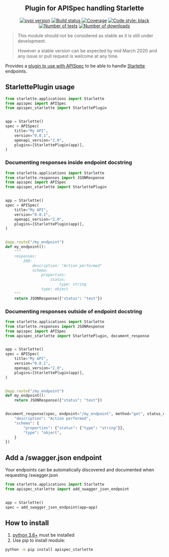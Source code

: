 <h2 align="center">Plugin for APISpec handling Starlette</h2>

<p align="center">
<a href="https://pypi.org/project/apispec-starlette/"><img alt="pypi version" src="https://img.shields.io/pypi/v/apispec-starlette"></a>
<a href="https://travis-ci.com/Colin-b/apispec_starlette"><img alt="Build status" src="https://api.travis-ci.com/Colin-b/apispec_starlette.svg?branch=master"></a>
<a href="https://travis-ci.com/Colin-b/apispec_starlette"><img alt="Coverage" src="https://img.shields.io/badge/coverage-100%25-brightgreen"></a>
<a href="https://github.com/psf/black"><img alt="Code style: black" src="https://img.shields.io/badge/code%20style-black-000000.svg"></a>
<a href="https://travis-ci.com/Colin-b/apispec_starlette"><img alt="Number of tests" src="https://img.shields.io/badge/tests-11 passed-blue"></a>
<a href="https://pypi.org/project/apispec-starlette/"><img alt="Number of downloads" src="https://img.shields.io/pypi/dm/apispec-starlette"></a>
</p>

> This module should not be considered as stable as it is still under development.
>
> However a stable version can be expected by mid March 2020 and any issue or pull request is welcome at any time.

Provides a [plugin to use with APISpec](https://apispec.readthedocs.io/en/stable/using_plugins.html) to be able to handle [Starlette](https://www.starlette.io) endpoints.

## StarlettePlugin usage

```python
from starlette.applications import Starlette
from apispec import APISpec
from apispec_starlette import StarlettePlugin


app = Starlette()
spec = APISpec(
    title="My API",
    version="0.0.1",
    openapi_version="2.0",
    plugins=[StarlettePlugin(app)],
)
```

### Documenting responses inside endpoint docstring

```python
from starlette.applications import Starlette
from starlette.responses import JSONResponse
from apispec import APISpec
from apispec_starlette import StarlettePlugin


app = Starlette()
spec = APISpec(
    title="My API",
    version="0.0.1",
    openapi_version="2.0",
    plugins=[StarlettePlugin(app)],
)


@app.route("/my_endpoint")
def my_endpoint():
    """
    responses:
        200:
            description: "Action performed"
            schema:
                properties:
                    status:
                        type: string
                type: object
    """
    return JSONResponse({"status": "test"})
```

### Documenting responses outside of endpoint docstring

```python
from starlette.applications import Starlette
from starlette.responses import JSONResponse
from apispec import APISpec
from apispec_starlette import StarlettePlugin, document_response


app = Starlette()
spec = APISpec(
    title="My API",
    version="0.0.1",
    openapi_version="2.0",
    plugins=[StarlettePlugin(app)],
)


@app.route("/my_endpoint")
def my_endpoint():
    return JSONResponse({"status": "test"})


document_response(spec, endpoint="/my_endpoint", method="get", status_code=200, response={
    "description": "Action performed",
    "schema": {
        "properties": {"status": {"type": "string"}},
        "type": "object",
    }
})
```

## Add a /swagger.json endpoint

Your endpoints can be automatically discovered and documented when requesting /swagger.json

```python
from starlette.applications import Starlette
from apispec_starlette import add_swagger_json_endpoint


app = Starlette()
spec = add_swagger_json_endpoint(app=app)
```

## How to install
1. [python 3.6+](https://www.python.org/downloads/) must be installed
2. Use pip to install module:
```sh
python -m pip install apispec_starlette
```
